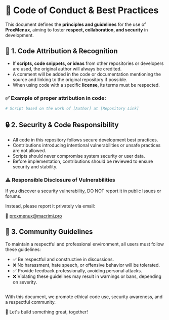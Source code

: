 # 📝 Code of Conduct & Best Practices

This document defines the **principles and guidelines** for the use of **ProxMenux**, aiming to foster **respect, collaboration, and security** in development.

## 📌 1. Code Attribution & Recognition

- If **scripts, code snippets, or ideas** from other repositories or developers are used, the original author will always be credited.  
- A comment will be added in the code or documentation mentioning the source and linking to the original repository if possible.  
- When using code with a specific **license**, its terms must be respected.  

### ✅ Example of proper attribution in code:

```bash
# Script based on the work of [Author] at [Repository Link]
```

## 🔒 2. Security & Code Responsibility

- All code in this repository follows secure development best practices.
- Contributions introducing intentional vulnerabilities or unsafe practices are not allowed.
- Scripts should never compromise system security or user data.
- Before implementation, contributions should be reviewed to ensure security and stability.

### ⚠️ Responsible Disclosure of Vulnerabilities

If you discover a security vulnerability, DO NOT report it in public Issues or forums.

Instead, please report it privately via email:

📧 proxmenux@macrimi.pro


## 🤝 3. Community Guidelines

To maintain a respectful and professional environment, all users must follow these guidelines:

- ✅ Be respectful and constructive in discussions.
- ❌ No harassment, hate speech, or offensive behavior will be tolerated.
- ✅ Provide feedback professionally, avoiding personal attacks.
- ❌ Violating these guidelines may result in warnings or bans, depending on severity.


##

With this document, we promote ethical code use, security awareness, and a respectful community.

📢 Let's build something great, together!


